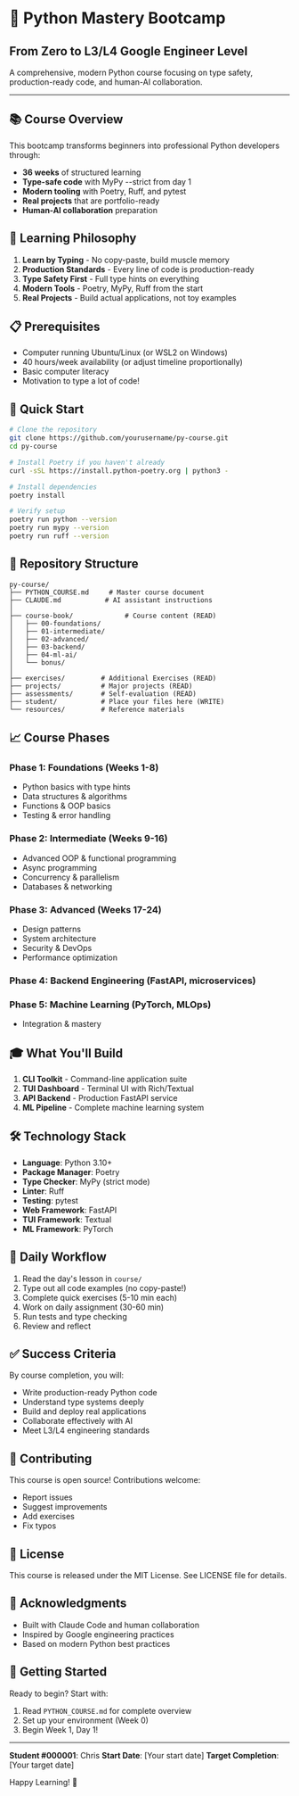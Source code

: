 # 🐍 Python Mastery Bootcamp

## From Zero to L3/L4 Google Engineer Level

A comprehensive, modern Python course focusing on type safety, production-ready code, and human-AI collaboration.

---

## 📚 Course Overview

This bootcamp transforms beginners into professional Python developers through:

- **36 weeks** of structured learning
- **Type-safe code** with MyPy --strict from day 1
- **Modern tooling** with Poetry, Ruff, and pytest
- **Real projects** that are portfolio-ready
- **Human-AI collaboration** preparation

## 🎯 Learning Philosophy

1. **Learn by Typing** - No copy-paste, build muscle memory
2. **Production Standards** - Every line of code is production-ready
3. **Type Safety First** - Full type hints on everything
4. **Modern Tools** - Poetry, MyPy, Ruff from the start
5. **Real Projects** - Build actual applications, not toy examples

## 📋 Prerequisites

- Computer running Ubuntu/Linux (or WSL2 on Windows)
- 40 hours/week availability (or adjust timeline proportionally)
- Basic computer literacy
- Motivation to type a lot of code!

## 🚀 Quick Start

```bash
# Clone the repository
git clone https://github.com/yourusername/py-course.git
cd py-course

# Install Poetry if you haven't already
curl -sSL https://install.python-poetry.org | python3 -

# Install dependencies
poetry install

# Verify setup
poetry run python --version
poetry run mypy --version
poetry run ruff --version
```

## 📁 Repository Structure

```
py-course/
├── PYTHON_COURSE.md     # Master course document
├── CLAUDE.md           # AI assistant instructions
│
├── course-book/             # Course content (READ)
│   ├── 00-foundations/
│   ├── 01-intermediate/
│   ├── 02-advanced/
│   ├── 03-backend/
│   ├── 04-ml-ai/
│   └── bonus/
│
├── exercises/         # Additional Exercises (READ)
├── projects/          # Major projects (READ)
├── assessments/       # Self-evaluation (READ)
├── student/           # Place your files here (WRITE)
└── resources/         # Reference materials
```

## 📈 Course Phases

### Phase 1: Foundations (Weeks 1-8)

- Python basics with type hints
- Data structures & algorithms
- Functions & OOP basics
- Testing & error handling

### Phase 2: Intermediate (Weeks 9-16)

- Advanced OOP & functional programming
- Async programming
- Concurrency & parallelism
- Databases & networking

### Phase 3: Advanced (Weeks 17-24)

- Design patterns
- System architecture
- Security & DevOps
- Performance optimization

### Phase 4: Backend Engineering (FastAPI, microservices)

### Phase 5: Machine Learning (PyTorch, MLOps)

- Integration & mastery

## 🎓 What You'll Build

1. **CLI Toolkit** - Command-line application suite
2. **TUI Dashboard** - Terminal UI with Rich/Textual
3. **API Backend** - Production FastAPI service
4. **ML Pipeline** - Complete machine learning system

## 🛠️ Technology Stack

- **Language**: Python 3.10+
- **Package Manager**: Poetry
- **Type Checker**: MyPy (strict mode)
- **Linter**: Ruff
- **Testing**: pytest
- **Web Framework**: FastAPI
- **TUI Framework**: Textual
- **ML Framework**: PyTorch

## 📝 Daily Workflow

1. Read the day's lesson in `course/`
2. Type out all code examples (no copy-paste!)
3. Complete quick exercises (5-10 min each)
4. Work on daily assignment (30-60 min)
5. Run tests and type checking
6. Review and reflect

## ✅ Success Criteria

By course completion, you will:

- Write production-ready Python code
- Understand type systems deeply
- Build and deploy real applications
- Collaborate effectively with AI
- Meet L3/L4 engineering standards

## 🤝 Contributing

This course is open source! Contributions welcome:

- Report issues
- Suggest improvements
- Add exercises
- Fix typos

## 📄 License

This course is released under the MIT License. See LICENSE file for details.

## 🙏 Acknowledgments

- Built with Claude Code and human collaboration
- Inspired by Google engineering practices
- Based on modern Python best practices

## 🚦 Getting Started

Ready to begin? Start with:

1. Read `PYTHON_COURSE.md` for complete overview
2. Set up your environment (Week 0)
3. Begin Week 1, Day 1!

---

**Student #000001**: Chris
**Start Date**: [Your start date]
**Target Completion**: [Your target date]

Happy Learning! 🎉
